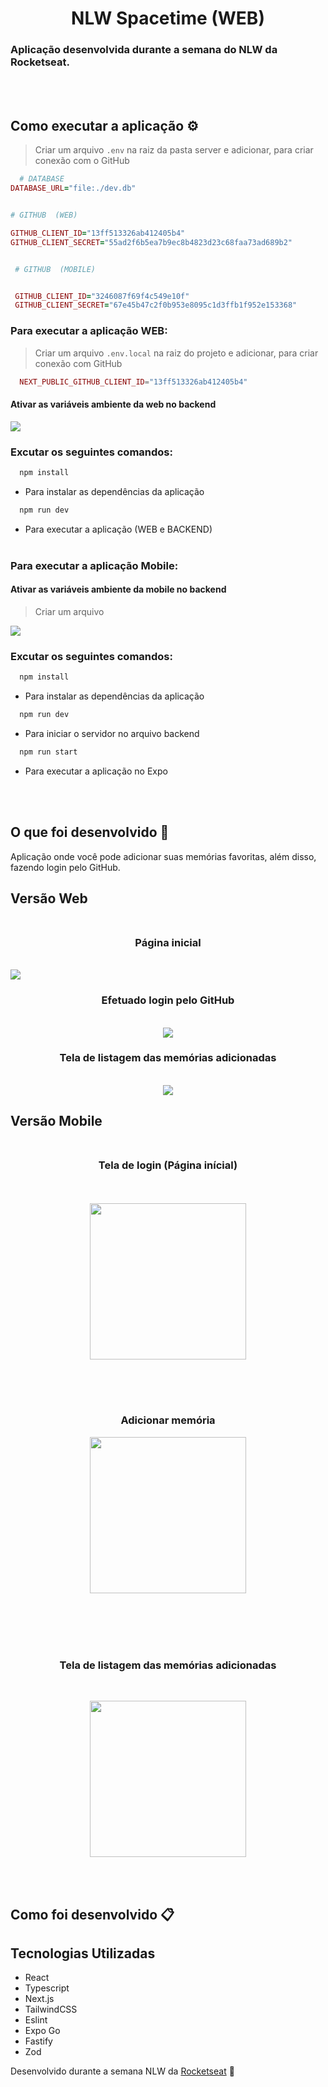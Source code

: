 


<h1 align="center">NLW Spacetime (WEB)</h1>

### Aplicação desenvolvida durante a semana do NLW da Rocketseat.

<br><br>
## Como executar a aplicação ⚙️

> Criar um arquivo ```.env``` na raiz da pasta server e adicionar, para criar conexão com o GitHub

``` ruby
  # DATABASE
DATABASE_URL="file:./dev.db"


# GITHUB  (WEB)

GITHUB_CLIENT_ID="13ff513326ab412405b4"
GITHUB_CLIENT_SECRET="55ad2f6b5ea7b9ec8b4823d23c68faa73ad689b2"


 # GITHUB  (MOBILE)


 GITHUB_CLIENT_ID="3246087f69f4c549e10f"
 GITHUB_CLIENT_SECRET="67e45b47c2f0b953e8095c1d3ffb1f952e153368"
```



### Para executar a aplicação WEB:

> Criar um arquivo ``` .env.local ``` na raiz do projeto e adicionar, para criar conexão com GitHub

```php 
  NEXT_PUBLIC_GITHUB_CLIENT_ID="13ff513326ab412405b4"
```

#### Ativar as variáveis ambiente da web no backend  

<img src="./assets/varWeb.png"/>

### Excutar os seguintes comandos:

``` js
  npm install
```
- Para instalar as dependências da aplicação

``` js
  npm run dev
```
- Para executar a aplicação (WEB e BACKEND)
<br><br>


### Para executar a aplicação Mobile:
#### Ativar as variáveis ambiente da mobile no backend  

> Criar um arquivo

<img src="./assets/varMobile.png"/>

### Excutar os seguintes comandos:

``` js
  npm install
```
- Para instalar as dependências da aplicação

``` js
  npm run dev
```
- Para iniciar o servidor no arquivo backend

``` js
  npm run start
```
- Para executar a aplicação no Expo



<br><br>


## O que foi desenvolvido 🚀
Aplicação onde você pode adicionar suas memórias favoritas, além disso, fazendo login pelo GitHub.

## Versão Web </br></br>
<h3 align="center">Página inicial</h3> </br>

<img src="./assets/tela01.png"/>

<h3 align="center">Efetuado login pelo GitHub</h3> </br>

<div align="center"><img src="./assets/tela03.png"/></div>


<h3 align="center">Tela de listagem das memórias adicionadas</h3> </br>

<div align="center"><img src="./assets/tela02.png"/></div>




## Versão Mobile </br></br>
<h3 align="center">Tela de login (Página inícial)</h3> </br></br>

<div align="center"><img src="./assets/mobile01.jpg" width="250"/></div>


</br></br></br><h3 align="center">Adicionar memória</h3> 

<div align="center"><img src="./assets/mobile02.jpg"  width="250"/></div>


</br></br></br></br><h3 align="center">Tela de listagem das memórias adicionadas</h3> </br>

<div align="center"><img src="./assets/mobile03.jpg" width="250"/></div>


<br><br>
## Como foi desenvolvido 📋

## Tecnologias Utilizadas
- React
- Typescript
- Next.js
- TailwindCSS
- Eslint
- Expo Go
- Fastify
- Zod


Desenvolvido durante a semana NLW da [Rocketseat](https://www.rocketseat.com.br/?utm_source=google&utm_medium=cpc&utm_campaign=lead&utm_term=perpetuo&utm_content=institucional-lead-home-texto-lead-brandkws-none-none-institucional-none-none-br-google&gclid=CjwKCAjwpayjBhAnEiwA-7ena-Pl5Vp7-qaqwfmgeSJyDWfOM8juDcw2-Gd-3b9c_vLuLLAcOVYbdRoC5zEQAvD_BwE) 💜



